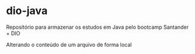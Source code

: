 # dio-java
Repositório para armazenar os estudos em Java pelo bootcamp Santander + DIO

Alterando o conteúdo de um arquivo de forma local
